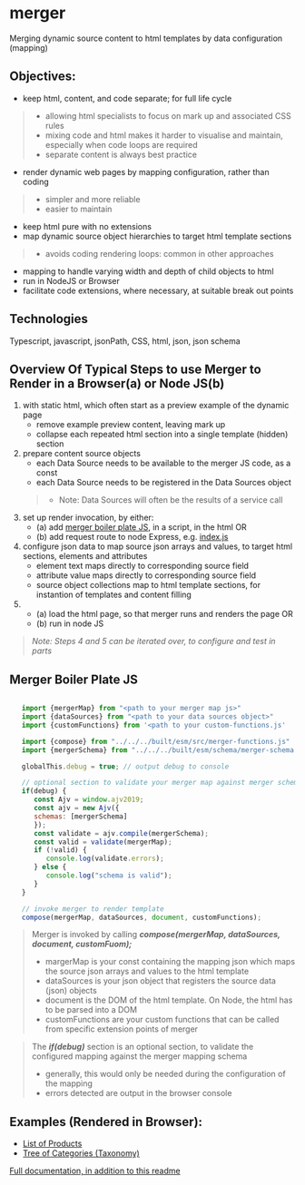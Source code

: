 # merger
Merging dynamic source content to html templates by data configuration (mapping)

## Objectives:
- keep html, content, and code separate; for full life cycle
>- allowing html specialists to focus on mark up and associated CSS rules
>- mixing code and html makes it harder to visualise and maintain, especially when code loops are required
>- separate content is always best practice 
- render dynamic web pages by mapping configuration, rather than coding
>- simpler and more reliable
>- easier to maintain
- keep html pure with no extensions
- map dynamic source object hierarchies to target html template sections
>- avoids coding rendering loops: common in other approaches
- mapping to handle varying width and depth of child objects to html
- run in NodeJS or Browser
- facilitate code extensions, where necessary, at suitable break out points

## Technologies
Typescript, javascript, jsonPath, CSS, html, json, json schema

## Overview Of Typical Steps to use Merger to Render in a Browser(a) or Node JS(b)
1. with static html, which often start as a preview example of the dynamic page
    - remove example preview content, leaving mark up
    - collapse each repeated html section into a single template (hidden) section
2. prepare content source objects
    - each Data Source needs to be available to the merger JS code, as a const
    - each Data Source needs to be registered in the Data Sources object
    >- Note: Data Sources will often be the results of a service call
3. set up render invocation, by either:
    - (a) add [merger boiler plate JS](merger-boiler-plate-js), in a script, in the html OR
    - (b) add request route to node Express, e.g. [index.js](https://jeffcoster.github.io/merger/#node-index-js)
4. configure json data to map source json arrays and values, to target html sections, elements and attributes
    - element text maps directly to corresponding source field 
    - attribute value maps directly to corresponding source field 
    - source object collections map to html template sections, for instantion of templates and content filling
5.  - (a) load the html page, so that merger runs and renders the page OR
    - (b) run in node JS

>_Note: Steps 4 and 5 can be iterated over, to configure and test in parts_

## Merger Boiler Plate JS
```javascript

   import {mergerMap} from "<path to your merger map js>"
   import {dataSources} from "<path to your data sources object>"
   import {customFunctions} from '<path to your custom-functions.js'

   import {compose} from "../../../built/esm/src/merger-functions.js"
   import {mergerSchema} from "../../../built/esm/schema/merger-schema.js"

   globalThis.debug = true; // output debug to console

   // optional section to validate your merger map against merger schema
   if(debug) {
      const Ajv = window.ajv2019;
      const ajv = new Ajv({
      schemas: [mergerSchema]
      });
      const validate = ajv.compile(mergerSchema);
      const valid = validate(mergerMap);
      if (!valid) {
         console.log(validate.errors);
      } else {
         console.log("schema is valid");
      }
   }

   // invoke merger to render template
   compose(mergerMap, dataSources, document, customFunctions);

```

> Merger is invoked by calling **_compose(mergerMap, dataSources, document, customFuom);_**
>- margerMap is your const containing the mapping json which maps the source json arrays and values to the html template
>- dataSources is your json object that registers the source data (json) objects
>- document is the DOM of the html template. On Node, the html has to be parsed into a DOM
>- customFunctions are your custom functions that can be called from specific extension points of merger

> The **_if(debug)_** section is an optional section, to validate the configured mapping against the merger mapping schema
>- generally, this would only be needed during the configuration of the mapping
>- errors detected are output in the browser console

## Examples (Rendered in Browser):
- [List of Products](https://jeffcoster.github.io/merger/examples/product-list/product-lister-template.html)
- [Tree of Categories (Taxonomy)](https://jeffcoster.github.io/merger/examples/taxonomy/taxonomy-template.html)

[Full documentation, in addition to this readme](https://jeffcoster.github.io/merger/)

